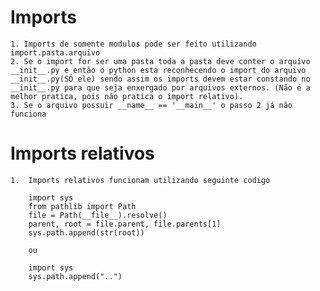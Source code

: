 # Imports
	1. Imports de somente modulos pode ser feito utilizando import.pasta.arquivo
	2. Se o import for ser uma pasta toda a pasta deve conter o arquivo __init__.py e então o python esta reconhecendo o import do arquivo __init__.py(SÓ ele) sendo assim os imports devem estar constando no __init__.py para que seja enxergado por arquivos externos. (Não é a melhor pratica, pois não pratica o import relativo).
	3. Se o arquivo possuir __name__ == '__main__' o passo 2 já não funciona 

# Imports relativos

	1. 	Imports relativos funcionam utilizando seguinte codigo 

		import sys
		from pathlib import Path
		file = Path(__file__).resolve()
		parent, root = file.parent, file.parents[1]
		sys.path.append(str(root))

		ou

		import sys
		sys.path.append("..")

